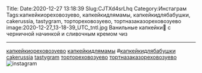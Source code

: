 Title:
Date:2020-12-27 13:18:39
Slug:CJTXd4srLhq
Category:Инстаграм
Tags:капкейкиореховозуево, капкейкидлямамы, капкейкидлябабушки, cakerussia, tastygram, тортореховозуево, тортназаказореховозуево
image:2020-12-27_13-18-39_UTC_tntl.jpg
Ванильные капкейки🧁 с черничной начинкой и сливочным кремом чиз
________________________
[капкейкиореховозуево]({tag}капкейкиореховозуево)
[капкейкидлямамы]({tag}капкейкидлямамы)  #[капкейкидлябабушки]({tag}капкейкидлябабушки) [cakerussia]({tag}cakerussia) [tastygram]({tag}tastygram) [тортореховозуево]({tag}тортореховозуево) [тортназаказореховозуево]({tag}тортназаказореховозуево)
![instagram]({attach}images/2020-12-27_13-18-39_UTC.jpg)
